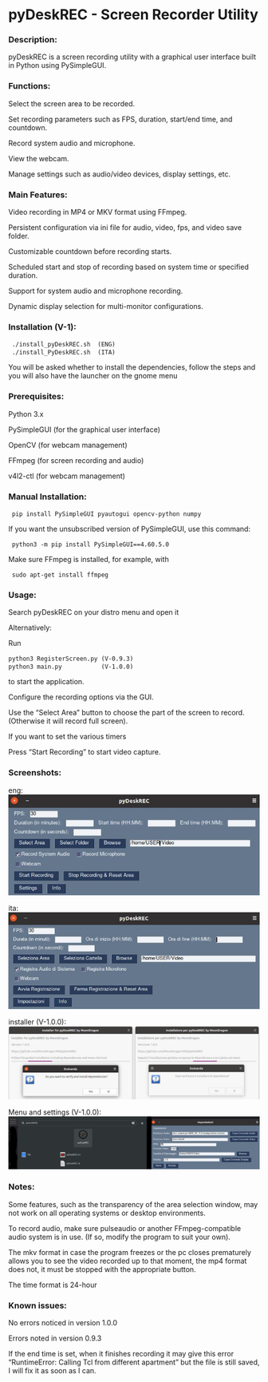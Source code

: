# pyDeskREC - Screen Recorder Utility


### Description:


pyDeskREC is a screen recording utility with a graphical user interface built in Python using PySimpleGUI.


### Functions:


  Select the screen area to be recorded.

  Set recording parameters such as FPS, duration, start/end time, and countdown.

  Record system audio and microphone.

  View the webcam.

  Manage settings such as audio/video devices, display settings, etc.



### Main Features:


  Video recording in MP4 or MKV format using FFmpeg.

  Persistent configuration via ini file for audio, video, fps, and video save folder.

  Customizable countdown before recording starts.

  Scheduled start and stop of recording based on system time or specified duration.

  Support for system audio and microphone recording.

  Dynamic display selection for multi-monitor configurations.


### Installation (V-1):

     ./install_pyDeskREC.sh  (ENG)
     ./install_PyDeskREC.sh  (ITA)


You will be asked whether to install the dependencies, follow the steps and you will also have the launcher on the gnome menu

### Prerequisites:


  Python 3.x

  PySimpleGUI (for the graphical user interface)

  OpenCV (for webcam management)

  FFmpeg (for screen recording and audio)

  v4l2-ctl (for webcam management)



### Manual Installation:

     pip install PySimpleGUI pyautogui opencv-python numpy


If you want the unsubscribed version of PySimpleGUI, use this command: 

     python3 -m pip install PySimpleGUI==4.60.5.0

Make sure FFmpeg is installed, for example, with


     sudo apt-get install ffmpeg

### Usage:

Search pyDeskREC on your distro menu and open it

Alternatively:

  Run 

    python3 RegisterScreen.py (V-0.9.3)
    python3 main.py           (V-1.0.0)

  to start the application.

  Configure the recording options via the GUI.

  Use the “Select Area” button to choose the part of the screen to record. (Otherwise it will record full screen).

  If you want to set the various timers

  Press “Start Recording” to start video capture.

### Screenshots:
eng:
![alt text](https://github.com/MoonDragon-MD/pyDeskREC/blob/main/img/Screenshot-eng.jpg?raw=true)

ita:
![alt text](https://github.com/MoonDragon-MD/pyDeskREC/blob/main/img/Screenshot.jpg?raw=true)

installer (V-1.0.0):
![alt text](https://github.com/MoonDragon-MD/pyDeskREC/blob/main/img/installer.jpg?raw=true)

Menu and settings (V-1.0.0):
![alt text](https://github.com/MoonDragon-MD/pyDeskREC/blob/main/img/menu-e-impostazioni.jpg?raw=true)

### Notes:

Some features, such as the transparency of the area selection window, may not work on all operating systems or desktop environments.

To record audio, make sure pulseaudio or another FFmpeg-compatible audio system is in use. (If so, modify the program to suit your own).

The mkv format in case the program freezes or the pc closes prematurely allows you to see the video recorded up to that moment, the mp4 format does not, it must be stopped with the appropriate button.

The time format is 24-hour

### Known issues:

No errors noticed in version 1.0.0

Errors noted in version 0.9.3

If the end time is set, when it finishes recording it may give this error “RuntimeError: Calling Tcl from different apartment” but the file is still saved, I will fix it as soon as I can.

